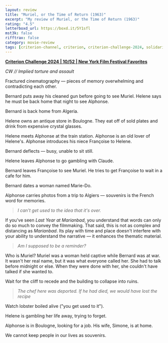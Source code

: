 ```yaml
---
layout: review
title: "Muriel, or the Time of Return (1963)"
excerpt: "My review of Muriel, or the Time of Return (1963)"
rating: "4.5"
letterboxd_url: https://boxd.it/5Y1sfl
mst3k: false
rifftrax: false
category: movie-review
tags: [criterion-channel, criterion, criterion-challenge-2024, solidarity, edited-by-women]
---
```


<b><a href="https://boxd.it/qWjuA/detail" title="Criterion Challenge 2024 | 10/52 | New York Film Festival Favorites" target="_blank" rel="noopener">Criterion Challenge 2024 | 10/52 | New York Film Festival Favorites</a></b>

<i>CW // Implied torture and assault</i>

Fractured cinematography — pieces of memory overwhelming and contradicting each other.

Bernard puts away his cleaned gun before going to see Muriel. Helene says he must be back home that night to see Alphonse.

Bernard is back home from Algeria.

Helene owns an antique store in Boulogne. They eat off of sold plates and drink from expensive crystal glasses.

Helene meets Alphonse at the train station. Alphonse is an old lover of Helene's. Alphonse introduces his niece Françoise to Helene.

Bernard deflects — busy, unable to sit still.

Helene leaves Alphonse to go gambling with Claude.

Bernard leaves Françoise to see Muriel. He tries to get Françoise to wait in a cafe for him.

Bernard dates a woman named Marie-Do.

Alphonse carries photos from a trip to Algiers — souvenirs is the French word for memories.

<blockquote><i>I can't get used to the idea that it's over.</i></blockquote>
If you've seen <i>Last Year at Marianbad</i>, you understand that words can only do so much to convey the filmmaking. That said, this is not as complex and distancing as <i>Marianbad</i>. Its play with time and place doesn't interfere with your ability to understand the narrative — it enhances the thematic material.

<blockquote><i>Am I supposed to be a reminder?</i></blockquote>
Who is Muriel? Muriel was a woman held captive while Bernard was at war. It wasn't her real name, but it was what everyone called her. She had to talk before midnight or else. When they were done with her, she couldn't have talked if she wanted to.

Wait for the cliff to recede and the building to collapse into ruins.

<blockquote><i>The chef here was deported. If he had died, we would have lost the recipe</i></blockquote>
Watch lobster boiled alive ("you get used to it").

Helene is gambling her life away, trying to forget.

Alphonse is in Boulogne, looking for a job. His wife, Simone, is at home.

We cannot keep people in our lives as souvenirs.

